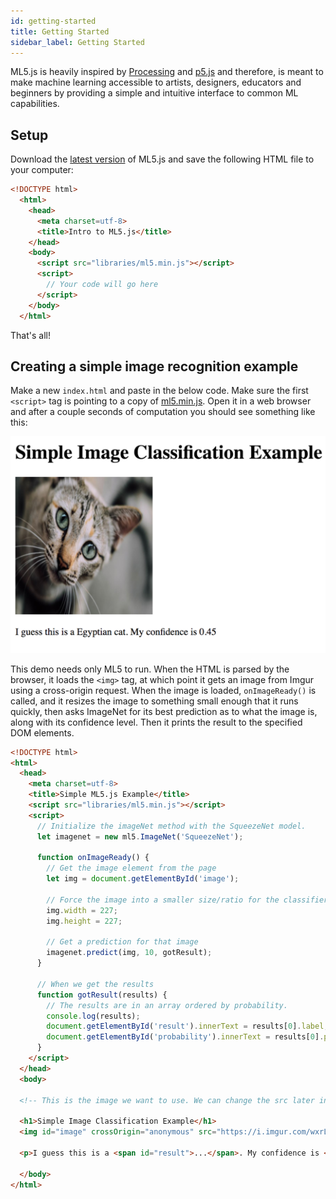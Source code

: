 ```yaml
---
id: getting-started
title: Getting Started
sidebar_label: Getting Started
---
```


ML5.js is heavily inspired by [Processing](https://processing.org/) and [p5.js](https://p5js.org/) and therefore, is meant to make machine learning accessible to artists, designers, educators and beginners by providing a simple and intuitive interface to common ML capabilities.

## Setup

Download the [latest version](https://github.com/ITPNYU/ml5) of ML5.js and save the following HTML file to your computer:

```html
<!DOCTYPE html>
  <html>
    <head>
      <meta charset=utf-8>
      <title>Intro to ML5.js</title>
    </head>
    <body>
      <script src="libraries/ml5.min.js"></script>
      <script>
        // Your code will go here 
      </script>
    </body>
  </html>
```

That's all!

## Creating a simple image recognition example

Make a new `index.html` and paste in the below code. Make sure the first `<script>` tag is pointing to a copy of [ml5.min.js](https://github.com/ITPNYU/ml5/tree/master/dist). Open it in a web browser and after a couple seconds of computation you should see something like this:

<img src="assets/img/getting-started.png">

This demo needs only ML5 to run. When the HTML is parsed by the browser, it loads the `<img>` tag, at which point it gets an image from Imgur using a cross-origin request. When the image is loaded, `onImageReady()` is called, and it resizes the image to something small enough that it runs quickly, then asks ImageNet for its best prediction as to what the image is, along with its confidence level. Then it prints the result to the specified DOM elements.

```html
<!DOCTYPE html>
<html>
  <head>
    <meta charset=utf-8>
    <title>Simple ML5.js Example</title>
    <script src="libraries/ml5.min.js"></script>
    <script>
      // Initialize the imageNet method with the SqueezeNet model.
      let imagenet = new ml5.ImageNet('SqueezeNet');

      function onImageReady() {
        // Get the image element from the page
        let img = document.getElementById('image');

        // Force the image into a smaller size/ratio for the classifier
        img.width = 227;
        img.height = 227;

        // Get a prediction for that image
        imagenet.predict(img, 10, gotResult);
      }

      // When we get the results
      function gotResult(results) {
        // The results are in an array ordered by probability.
        console.log(results);
        document.getElementById('result').innerText = results[0].label;
        document.getElementById('probability').innerText = results[0].probability.toPrecision(2);
      }
    </script>
  </head>
  <body>

  <!-- This is the image we want to use. We can change the src later in code. We set crossOrigin to anonymous because imgur will respect that and send CORS headers. Not needed if you're loading an image from your own domain. -->

  <h1>Simple Image Classification Example</h1>
  <img id="image" crossOrigin="anonymous" src="https://i.imgur.com/wxrLX68.jpg" onload="onImageReady()">

  <p>I guess this is a <span id="result">...</span>. My confidence is <span id="probability">...</span></p>

  </body>
</html>
```
